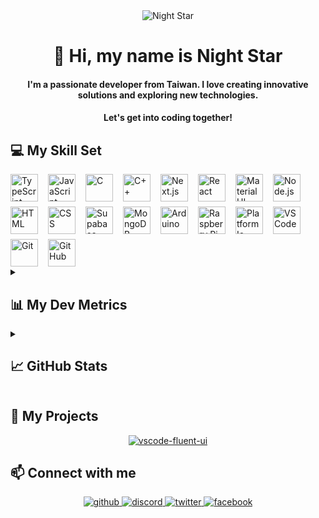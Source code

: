 <div align="center">
  <img src="https://user-images.githubusercontent.com/74038190/212750155-3ceddfbd-19d3-40a3-87af-8d329c8323c4.gif" alt="Night Star" />
</div>

<div align="center">
  <h1>👋 Hi, my name is Night Star</h1>
  <h4>
    I'm a passionate developer from Taiwan. I love creating innovative solutions and exploring new technologies.
  </h4>
  <h4>
    Let's get into coding together!
  </h4>
</div>

## 💻 My Skill Set

<div style="display: flex; flex-wrap: wrap; gap: 8px 16px; justify-content: left;">
  <img src="https://skillicons.dev/icons?i=typescript" height="44" alt="TypeScript" /> <img src="https://skillicons.dev/icons?i=javascript" height="44" alt="JavaScript" /> <img src="https://skillicons.dev/icons?i=c" height="44" alt="C" /> <img src="https://skillicons.dev/icons?i=cpp" height="44" alt="C++" />
  <img src="https://skillicons.dev/icons?i=nextjs" height="44" alt="Next.js" /> <img src="https://skillicons.dev/icons?i=react" height="44" alt="React" /> <img src="https://skillicons.dev/icons?i=materialui" height="44" alt="Material UI" /> <img src="https://skillicons.dev/icons?i=nodejs" height="44" alt="Node.js" /> <img src="https://skillicons.dev/icons?i=html" height="44" alt="HTML" /> <img src="https://skillicons.dev/icons?i=css" height="44" alt="CSS" />
  <img src="https://skillicons.dev/icons?i=supabase" height="44" alt="Supabase" /> <img src="https://skillicons.dev/icons?i=mongodb" height="44" alt="MongoDB" />
  <img src="https://skillicons.dev/icons?i=arduino" height="44" alt="Arduino" /> <img src="https://skillicons.dev/icons?i=raspberrypi" height="44" alt="Raspberry Pi" /> <img src="https://static-00.iconduck.com/assets.00/platformio-icon-128x128-j7bbkjsj.png" height="44" alt="Platform Io" />
  <img src="https://skillicons.dev/icons?i=vscode" height="44" alt="VS Code" /> <img src="https://skillicons.dev/icons?i=git" height="44" alt="Git" /> <img src="https://skillicons.dev/icons?i=github" height="44" alt="GitHub" />
</div>

<details><summary><h2>📊 My Dev Metrics</h2></summary>

<!--START_SECTION:waka-->
![Code Time](http://img.shields.io/badge/Code%20Time-775%20hrs%203%20mins-blue)

![Profile Views](http://img.shields.io/badge/Profile%20Views-41-blue)

**🐱 My GitHub Data** 

> 📦 142.5 kB Used in GitHub's Storage 
 > 
> 🏆 99 Contributions in the Year 2025
 > 
> 💼 Opted to Hire
 > 
> 📜 7 Public Repositories 
 > 
> 🔑 33 Private Repositories 
 > 
**I'm an Early 🐤** 

```text
🌞 Morning                1311 commits        ████░░░░░░░░░░░░░░░░░░░░░   16.65 % 
🌆 Daytime                3115 commits        ██████████░░░░░░░░░░░░░░░   39.56 % 
🌃 Evening                2848 commits        █████████░░░░░░░░░░░░░░░░   36.17 % 
🌙 Night                  601 commits         ██░░░░░░░░░░░░░░░░░░░░░░░   07.63 % 
```
📅 **I'm Most Productive on Monday** 

```text
Monday                   1597 commits        █████░░░░░░░░░░░░░░░░░░░░   20.28 % 
Tuesday                  1073 commits        ███░░░░░░░░░░░░░░░░░░░░░░   13.63 % 
Wednesday                1296 commits        ████░░░░░░░░░░░░░░░░░░░░░   16.46 % 
Thursday                 1149 commits        ████░░░░░░░░░░░░░░░░░░░░░   14.59 % 
Friday                   1337 commits        ████░░░░░░░░░░░░░░░░░░░░░   16.98 % 
Saturday                 832 commits         ███░░░░░░░░░░░░░░░░░░░░░░   10.57 % 
Sunday                   591 commits         ██░░░░░░░░░░░░░░░░░░░░░░░   07.50 % 
```


📊 **This Week I Spent My Time On** 

```text
🕑︎ Time Zone: Asia/Taipei

💬 Programming Languages: 
TypeScript               30 hrs 33 mins      ██████████████████████░░░   89.77 % 
Other                    1 hr 13 mins        █░░░░░░░░░░░░░░░░░░░░░░░░   03.60 % 
JSON                     38 mins             ░░░░░░░░░░░░░░░░░░░░░░░░░   01.87 % 
CSS                      26 mins             ░░░░░░░░░░░░░░░░░░░░░░░░░   01.31 % 
C++                      17 mins             ░░░░░░░░░░░░░░░░░░░░░░░░░   00.86 % 

🔥 Editors: 
VS Code                  33 hrs 49 mins      █████████████████████████   99.37 % 
Visual Studio            12 mins             ░░░░░░░░░░░░░░░░░░░░░░░░░   00.63 % 

💻 Operating System: 
Windows                  34 hrs 2 mins       █████████████████████████   100.00 % 
```


 Last Updated on 26/02/2025 16:31:43 UTC
<!--END_SECTION:waka-->
</details>

<details><summary><h2>📈 GitHub Stats</h2></summary>
<div align="center" style="display: flex; flex-wrap: wrap; gap: 8px; justify-content: center;">
  <img src="https://github-readme-stats.vercel.app/api?username=night-star04&show_icons=true&locale=en&theme=github_dark_dimmed&hide_border=true&count_private=true" alt="night-star04"  />
  <img src="https://github-readme-stats.vercel.app/api/top-langs?username=night-star04&show_icons=true&locale=en&layout=compact&theme=github_dark_dimmed&hide_border=true" alt="night-star04"  />
</div>
<div align="center">
  <img align="center" src="https://github-readme-streak-stats.herokuapp.com/?user=night-star04&theme=github_dark_dimmed&hide_border=true" alt="night-star04" />
</div>
<div align="center">
  <img align="center" src="https://github-profile-trophy.vercel.app/?username=night-star04&no-bg=true&no-frame=true&margin-w=5&column=-1&theme=dark_lover" alt="night-star04" />
</div>
</details>

## 🚀 My Projects

<div align="center">
  <a href="https://github.com/Night-Star04/vscode-fluent-ui">
    <img align="center" src="https://github-readme-stats.vercel.app/api/pin/?username=night-star04&repo=vscode-fluent-ui&theme=github_dark_dimmed&hide_border=true" alt="vscode-fluent-ui" />
  </a>
</div>

## 📫 Connect with me

<div align="center">
  <a href="https://github.com/Night-Star04" target="_blank">
    <img src=https://img.shields.io/badge/github-%2324292e.svg?&style=for-the-badge&logo=github&logoColor=white alt=github style="margin-bottom: 5px;" />
  </a>
  <a href="https://discordapp.com/users/400275443854344192" target="_blank">
    <img src=https://img.shields.io/badge/Discord-%2324292e.svg?&style=for-the-badge&logo=discord&logoColor=white alt=discord style="margin-bottom: 5px;" />
  </a>
  <a href="https://twitter.com/nights_star_" target="_blank">
    <img src=https://img.shields.io/badge/Twitter-%2324292e.svg?&style=for-the-badge&logo=x&logoColor=white alt=twitter style="margin-bottom: 5px;" />
  </a>
  <a href="https://www.facebook.com/hungwei406" target="_blank">
    <img src=https://img.shields.io/badge/Facebook-%2324292e.svg?&style=for-the-badge&logo=facebook&logoColor=white alt=facebook style="margin-bottom: 5px;" />
  </a>
</div>
